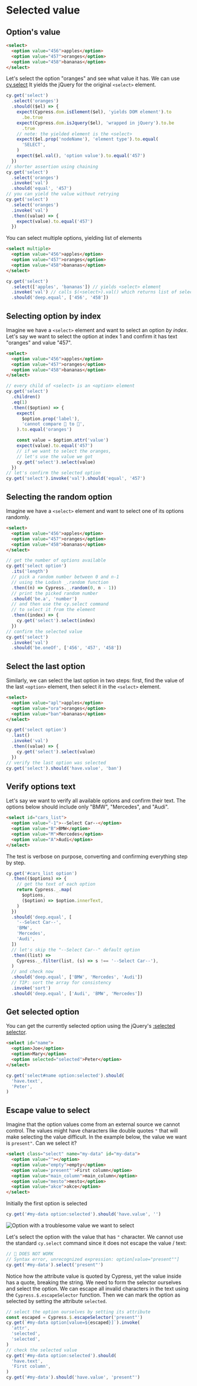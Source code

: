 # Selected value

## Option's value

<!-- fiddle Selected value -->

```html
<select>
  <option value="456">apples</option>
  <option value="457">oranges</option>
  <option value="458">bananas</option>
</select>
```

Let's select the option "oranges" and see what value it has. We can use [cy.select](https://on.cypress.io/select) It yields the jQuery for the original `<select>` element.

```js
cy.get('select')
  .select('oranges')
  .should(($el) => {
    expect(Cypress.dom.isElement($el), 'yields DOM element').to
      .be.true
    expect(Cypress.dom.isJquery($el), 'wrapped in jQuery').to.be
      .true
    // note: the yielded element is the <select>
    expect($el.prop('nodeName'), 'element type').to.equal(
      'SELECT',
    )
    expect($el.val(), 'option value').to.equal('457')
  })
// shorter assertion using chaining
cy.get('select')
  .select('oranges')
  .invoke('val')
  .should('equal', '457')
// you can yield the value without retrying
cy.get('select')
  .select('oranges')
  .invoke('val')
  .then((value) => {
    expect(value).to.equal('457')
  })
```

<!-- fiddle-end -->

You can select multiple options, yielding list of elements

<!-- fiddle Selected multiple values -->

```html
<select multiple>
  <option value="456">apples</option>
  <option value="457">oranges</option>
  <option value="458">bananas</option>
</select>
```

```js
cy.get('select')
  .select(['apples', 'bananas']) // yields <select> element
  .invoke('val') // calls $(<select>).val() which returns list of selected values
  .should('deep.equal', ['456', '458'])
```

<!-- fiddle-end -->

## Selecting option by index

<!-- fiddle Select by index -->

Imagine we have a `<select>` element and want to select an option _by index_. Let's say we want to select the option at index 1 and confirm it has text "oranges" and value "457".

```html
<select>
  <option value="456">apples</option>
  <option value="457">oranges</option>
  <option value="458">bananas</option>
</select>
```

```js
// every child of <select> is an <option> element
cy.get('select')
  .children()
  .eq(1)
  .then(($option) => {
    expect(
      $option.prop('label'),
      'cannot compare 🍎 to 🍊',
    ).to.equal('oranges')

    const value = $option.attr('value')
    expect(value).to.equal('457')
    // if we want to select the oranges,
    // let's use the value we got
    cy.get('select').select(value)
  })
// let's confirm the selected option
cy.get('select').invoke('val').should('equal', '457')
```

<!-- fiddle-end -->

## Selecting the random option

<!-- fiddle Select the random option -->

Imagine we have a `<select>` element and want to select one of its options randomly.

```html
<select>
  <option value="456">apples</option>
  <option value="457">oranges</option>
  <option value="458">bananas</option>
</select>
```

```js
// get the number of options available
cy.get('select option')
  .its('length')
  // pick a random number between 0 and n-1
  // using the Lodash _.random function
  .then((n) => Cypress._.random(0, n - 1))
  // print the picked random number
  .should('be.a', 'number')
  // and then use the cy.select command
  // to select it from the element
  .then((index) => {
    cy.get('select').select(index)
  })
// confirm the selected value
cy.get('select')
  .invoke('val')
  .should('be.oneOf', ['456', '457', '458'])
```

<!-- fiddle-end -->

## Select the last option

Similarly, we can select the last option in two steps: first, find the value of the last `<option>` element, then select it in the `<select>` element.

<!-- fiddle Select the last option -->

```html
<select>
  <option value="apl">apples</option>
  <option value="ora">oranges</option>
  <option value="ban">bananas</option>
</select>
```

```js
cy.get('select option')
  .last()
  .invoke('val')
  .then((value) => {
    cy.get('select').select(value)
  })
// verify the last option was selected
cy.get('select').should('have.value', 'ban')
```

<!-- fiddle-end -->

## Verify options text

Let's say we want to verify all available options and confirm their text. The options below should include only "BMW", "Mercedes", and "Audi".

<!-- fiddle Confirm options text -->

```html
<select id="cars_list">
  <option value="-1">--Select Car--</option>
  <option value="B">BMW</option>
  <option value="M">Mercedes</option>
  <option value="A">Audi</option>
</select>
```

The test is verbose on purpose, converting and confirming everything step by step.

```js
cy.get('#cars_list option')
  .then(($options) => {
    // get the text of each option
    return Cypress._.map(
      $options,
      ($option) => $option.innerText,
    )
  })
  .should('deep.equal', [
    '--Select Car--',
    'BMW',
    'Mercedes',
    'Audi',
  ])
  // let's skip the "--Select Car--" default option
  .then((list) =>
    Cypress._.filter(list, (s) => s !== '--Select Car--'),
  )
  // and check now
  .should('deep.equal', ['BMW', 'Mercedes', 'Audi'])
  // TIP: sort the array for consistency
  .invoke('sort')
  .should('deep.equal', ['Audi', 'BMW', 'Mercedes'])
```

<!-- fiddle-end -->

## Get selected option

You can get the currently selected option using the jQuery's [:selected selector](https://api.jquery.com/selected-selector/).

<!-- fiddle Get selected option text -->

```html
<select id="name">
  <option>Joe</option>
  <option>Mary</option>
  <option selected="selected">Peter</option>
</select>
```

```js
cy.get('select#name option:selected').should(
  'have.text',
  'Peter',
)
```

<!-- fiddle-end -->

## Escape value to select

Imagine that the option values come from an external source we cannot control. The values might have characters like double quotes `"` that will make selecting the value difficult. In the example below, the value we want is `present"`. Can we select it?

<!-- fiddle Escape value to select -->

```html
<select class="select" name="my-data" id="my-data">
  <option value=""></option>
  <option value="empty">empty</option>
  <option value='present"'>First column</option>
  <option value="main_column">main_column</option>
  <option value="mesto">mesto</option>
  <option value="akce">akce</option>
</select>
```

Initially the first option is selected

```js
cy.get('#my-data option:selected').should('have.value', '')
```

![Option with a troublesome value we want to select](./pics/select.png)

Let's select the option with the value that has `"` character. We cannot use the standard `cy.select` command since it does not escape the value / text:

```js skip
// 🚨 DOES NOT WORK
// Syntax error, unrecognized expression: option[value="present""]
cy.get('#my-data').select('present"')
```

Notice how the attribute value is quoted by Cypress, yet the value inside has a quote, breaking the string. We need to form the selector ourselves and select the option. We can escape all invalid characters in the text using the `Cypress.$.escapeSelector` function. Then we can mark the option as selected by setting the attribute `selected`.

```js
// select the option ourselves by setting its attribute
const escaped = Cypress.$.escapeSelector('present"')
cy.get(`#my-data option[value=${escaped}]`).invoke(
  'attr',
  'selected',
  'selected',
)
// check the selected value
cy.get('#my-data option:selected').should(
  'have.text',
  'First column',
)
cy.get('#my-data').should('have.value', 'present"')
```

<!-- fiddle-end -->
